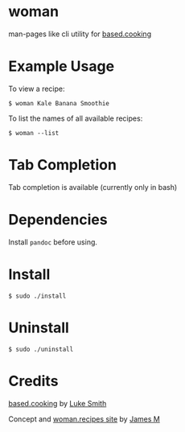 # woman
man-pages like cli utility for [based.cooking](https://based.cooking)

# Example Usage
To view a recipe:
```
$ woman Kale Banana Smoothie
```

To list the names of all available recipes:
```
$ woman --list
```

# Tab Completion
Tab completion is available (currently only in bash)

# Dependencies
Install `pandoc` before using.

# Install
```
$ sudo ./install
```

# Uninstall
```
$ sudo ./uninstall
```

# Credits
[based.cooking](https://based.cooking) by [Luke Smith](https://lukesmith.xyz)

Concept and [woman.recipes site](http://woman.recipes) by [James M](https://github.com/dm17)
